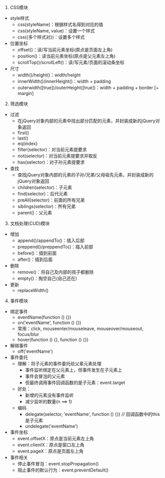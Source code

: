 1. CSS模块
  - style样式
    - css(styleName)：根据样式名得到对应的值
    - css(styleName, value)：设置一个样式
    - css({多个样式对})：设置多个样式
  - 位置坐标
    - offset()：读/写当前元素坐标(原点是页面左上角)
    - position()：读当前元素坐标(原点是父元素左上角)
    - scrollTop()/scrollLeft()：读/写元素/页面的滚动条坐标
  - 尺寸
    - width()/height()：width/height
    - innerWidth()/innerHeight()：width + padding
    - outerwidth([true])/outerHeight([true])：width + padding + border [+ margin]
2. 筛选模块
  - 过滤
    - 在jQuery对象内部的元素中找出部分匹配的元素，并封装成新的jQuery对象返回
    - first()
    - last()
    - eq(index)
    - filter(selector)：对当前元素提要求
    - not(selector)：对当前元素提要求并取反
    - has(selector)：对子孙元素提要求
  - 查找
    - 查找jQuery对象内部的元素的子孙/兄弟/父母祖先元素，并封装成新的jQuery对象返回
    - children(selector)：子元素
    - find(selector)：后代元素
    - preAll(selector)：前面的所有兄弟
    - siblings(selector)：所有兄弟
    - parent()：父元素
3. 文档处理(CUD)模块
  - 增加
    - append()/appendTo()：插入后部
    - preppend()/preppendTo()：插入前部
    - before()：插到前面
    - after()：插到后面
  - 删除
    - remove()：将自己及内部的孩子都删除
    - empty()：掏空自己(自己还在)
  - 更新
    - replaceWidth()
4. 事件模块
  - 绑定事件
    - eventName(function () {})
    - on('eventName', function () {})
    - 常用：click, mouseenter/mouseleave, mouseover/mouseout, focus/blur
    - hover(function () {}, function () {})
  - 解绑事件
    - off('eventName')
  - 事件委托
    - 理解：将子元素的事件委托给父辈元素处理
      - 事件监听绑定在父元素上，但事件发生在子元素上
      - 事件会冒泡的父元素
      - 但最终调用事件回调函数的是子元素：event.target
    - 好处：
      - 新增的元素没有事件监听
      - 减少监听的数量(n ==> 1)
    - 编码
      - delegate(selector, 'eventName', function () {}) // 回调函数中的this是子元素
      - undelegate('eventName')
  - 事件坐标
    - event.offsetX：原点是当前元素左上角
    - event.clientX：原点是窗口左上角
    - event.pageX：原点是页面左上角
  - 事件相关
    - 停止事件冒泡：event.stopPropagation()
    - 阻止事件的默认行为：event.preventDefault()